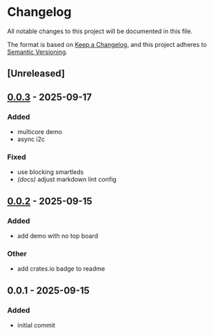 # Changelog

All notable changes to this project will be documented in this file.

The format is based on [Keep a Changelog](https://keepachangelog.com/en/1.0.0/),
and this project adheres to [Semantic Versioning](https://semver.org/spec/v2.0.0.html).

## [Unreleased]

## [0.0.3](https://github.com/DanNixon/tildagon-rs/compare/v0.0.2...v0.0.3) - 2025-09-17

### Added

- multicore demo
- async i2c

### Fixed

- use blocking smartleds
- *(docs)* adjust markdown lint config

## [0.0.2](https://github.com/DanNixon/tildagon-rs/compare/v0.0.1...v0.0.2) - 2025-09-15

### Added

- add demo with no top board

### Other

- add crates.io badge to readme

## 0.0.1 - 2025-09-15

### Added

- initial commit
